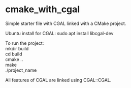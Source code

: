 # cmake_with_cgal
Simple starter file with CGAL linked with a CMake project.

Ubuntu install for CGAL: sudo apt install libcgal-dev

To run the project: \
mkdir build \
cd build \
cmake .. \
make  \
./project_name 

All features of CGAL are linked using CGAL::CGAL.

